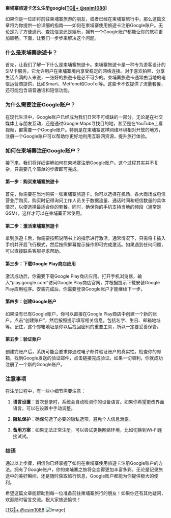 **柬埔寨旅遊卡怎么注册google[[TG💪+ @esim1088](https://t.me/s/esim1088)]**

如果你是一位即将前往柬埔寨旅游的朋友，或者已经在柬埔寨旅行中，那么这篇文章将为你提供一份详细的指南——如何在柬埔寨使用旅遊卡注册Google账户。无论是为了方便通讯、查找信息还是娱乐，拥有一个Google账户都能让你的旅程更加顺畅。下面，让我们一步步来解决这个问题。

### 什么是柬埔寨旅遊卡？

首先，让我们了解一下什么是柬埔寨旅遊卡。柬埔寨旅遊卡是一种专为游客设计的SIM卡服务，它允许用户在柬埔寨境内享受稳定的网络连接。对于喜欢拍照、分享生活点滴的人来说，一张好的旅遊卡是必不可少的。柬埔寨旅遊卡通常由当地的电信运营商提供，比如Smart、Metfone和CooTel等。这些卡不仅提供了流量套餐，还可能包含语音通话和短信功能。

### 为什么需要注册Google账户？

在现代生活中，Google账户已经成为我们日常不可或缺的一部分。无论是在社交媒体上与朋友互动，还是通过Google Maps寻找目的地，甚至是在YouTube上看视频，都需要一个Google账户。特别是在柬埔寨这样网络环境相对开放的地方，注册一个Google账户可以帮助你更好地利用互联网资源，提升旅行体验。

### 如何在柬埔寨注册Google账户？

接下来，我们将详细讲解如何在柬埔寨注册Google账户。这个过程其实并不复杂，只需要几个简单的步骤即可完成。

#### 第一步：购买柬埔寨旅遊卡

首先，你需要在当地购买一张柬埔寨旅遊卡。你可以选择在机场、各大商场或电信营业厅购买。购买时记得询问工作人员关于数据流量、通话时间和短信数量的具体情况，以便选择最适合你的套餐。同时，确保你的手机支持当地的频段（通常是GSM），这样才可以在柬埔寨正常使用。

#### 第二步：激活柬埔寨旅遊卡

拿到旅遊卡后，你需要按照说明书上的指示进行激活。通常情况下，只需将卡插入手机并开启飞行模式，然后按照屏幕提示操作即可完成激活。如果遇到任何问题，可以直接联系客服寻求帮助。

#### 第三步：下载Google Play商店应用

激活成功后，你需要下载Google Play商店应用。打开手机浏览器，输入“play.google.com”访问Google Play商店官网，并根据提示下载安装Google Play应用程序。安装完成后，你需要登录Google账户才能继续下一步。

#### 第四步：创建Google账户

如果没有已有Google账户，你可以直接在Google Play商店中创建一个新的账户。点击“创建账户”，然后按照提示填写相关信息，包括名字、生日、邮箱地址等。记住，这个邮箱地址是你以后找回密码的重要工具，所以一定要妥善保管。

#### 第五步：验证账户

创建完账户后，系统可能会要求你通过电子邮件验证账户的真实性。检查你的邮箱，找到Google发送的验证邮件，点击链接完成验证。如果一切顺利，你就成功注册了一个新的Google账户。

### 注意事项

在注册过程中，有一些小细节需要注意：

1. **语言设置**：首次登录时，系统会自动检测你的设备语言。如果你希望更改界面语言，可以在设置中手动调整。
   
2. **隐私保护**：确保勾选了必要的隐私选项，避免个人信息泄露。

3. **备用方案**：如果无法正常注册，可以尝试更换网络环境，比如切换到Wi-Fi连接试试。

### 结语

通过以上步骤，相信你已经掌握了如何在柬埔寨使用旅遊卡注册Google账户的方法。拥有了Google账户，你的柬埔寨之旅将会变得更加丰富多彩。无论是记录旅途中的美好瞬间，还是随时获取旅行信息，Google账户都能为你提供极大的便利。

希望这篇文章能帮助到每一位准备前往柬埔寨旅行的朋友！如果你还有其他疑问，欢迎随时留言交流。祝大家旅途愉快！

[[TG💪+ @esim1088](https://t.me/s/esim1088) ![Image](https://i.postimg.cc/4NQfJmqS/Snipaste-2025-05-13-00-14-12.png)]